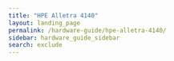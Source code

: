 ```yaml
---
title: "HPE Alletra 4140"
layout: landing_page
permalink: /hardware-guide/hpe-alletra-4140/
sidebar: hardware_guide_sidebar
search: exclude
---
```

